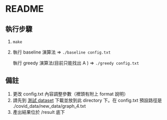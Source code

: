 # README

## 執行步驟
1. `make`

2. 執行 baseline 演算法 => `./baseline config.txt`

   執行 greedy 演算法(目前只能找出 A ) => `./greedy config.txt`


## 備註
1. 更改 config.txt 內容調整參數（裡頭有附上 format 說明）
2. 請先到 [測試 dataset](https://drive.google.com/drive/folders/1RWGVpCf35kHnjFqEzVXbXW2nDiBUsOyA?usp=sharing) 下載並放到此 directory 下。在 config.txt 預設路徑是 ./covid_data/new_data/graph_4.txt 
3. 產出結果位於 /result 底下